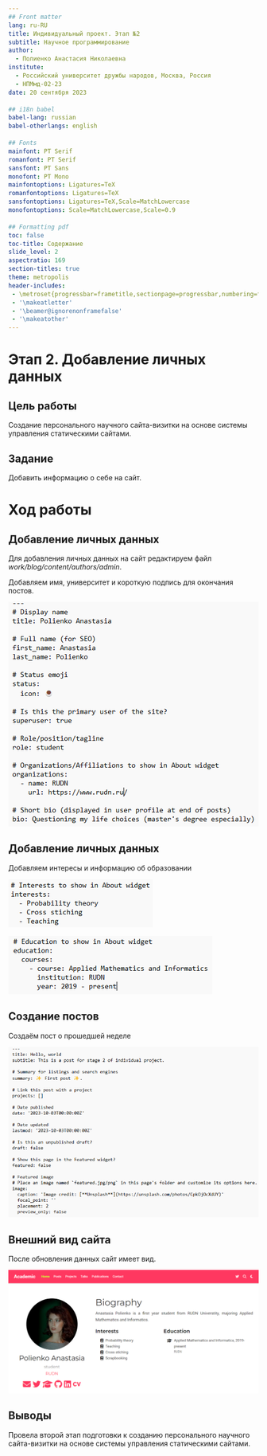 ```yaml
---
## Front matter
lang: ru-RU
title: Индивидуальный проект. Этап №2
subtitle: Научное программирование
author:
  - Полиенко Анастасия Николаевна
institute:
  - Российский университет дружбы народов, Москва, Россия
  - НПМмд-02-23
date: 20 сентября 2023

## i18n babel
babel-lang: russian
babel-otherlangs: english

## Fonts
mainfont: PT Serif
romanfont: PT Serif
sansfont: PT Sans
monofont: PT Mono
mainfontoptions: Ligatures=TeX
romanfontoptions: Ligatures=TeX
sansfontoptions: Ligatures=TeX,Scale=MatchLowercase
monofontoptions: Scale=MatchLowercase,Scale=0.9

## Formatting pdf
toc: false
toc-title: Содержание
slide_level: 2
aspectratio: 169
section-titles: true
theme: metropolis
header-includes:
 - \metroset{progressbar=frametitle,sectionpage=progressbar,numbering=fraction}
 - '\makeatletter'
 - '\beamer@ignorenonframefalse'
 - '\makeatother'
---
```



# Этап 2. Добавление личных данных

## Цель работы

Создание персонального научного сайта-визитки на основе системы управления статическими сайтами.

## Задание

Добавить информацию о себе на сайт.

# Ход работы

## Добавление личных данных

Для добавления личных данных на сайт редактируем файл *work/blog/content/authors/admin*.

Добавляем имя, университет и короткую подпись для окончания постов.

![Личные данные](image/1.png)

## Добавление личных данных

Добавляем интересы и информацию об образовании

![Интересы](image/2.png)

![Образование](image/3.png)

## Создание постов

Создаём пост о прошедшей неделе

![Пост 1](image/4.png)

## Внешний вид сайта

После обновления данных сайт имеет вид.

![Сайт. Информация о владельце](image/6.png)


## Выводы

Провела второй этап подготовки к созданию персонального научного сайта-визитки на основе системы управления статическими сайтами.



